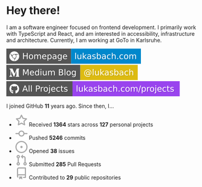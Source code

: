 # Hey there!

I am a software engineer focused on frontend development. I primarily work with TypeScript and React, and am interested in accessibility, infrastructure and architecture. Currently, I am working at GoTo in Karlsruhe.

[![Homepage](./icons/homepage.svg)](https://lukasbach.com)
[![Medium Blog](./icons/medium.svg)](https://medium.com/@lukasbach)
[![My Projects](./icons/projects.svg)](https://lukasbach.com/projects)

I joined GitHub **11** years ago. Since then, I...

- ![](./icons/star.svg) Received **1364** stars across **127** personal projects
- ![](./icons/commit.svg) Pushed **5246** commits
- ![](./icons/issues.svg) Opened **38** issues
- ![](./icons/pr.svg) Submitted **285** Pull Requests
- ![](./icons/repo.svg) Contributed to **29** public repositories
